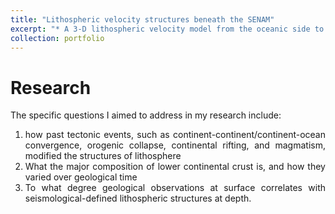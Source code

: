 ```yaml
---
title: "Lithospheric velocity structures beneath the SENAM"
excerpt: "* A 3-D lithospheric velocity model from the oceanic side to the continental interior of the SENAM, using a novel approach combining with multi-modal dispersion curve inversion and full-wave ambient noise tomography <br/> <br/> <img src='https://conli87.github.io/congli.github.io/images/Fig1.png'>"
collection: portfolio
---
```


Research
======
<div style="text-align: justify"> The specific questions I aimed to address in my research include:<br>

1. how past tectonic events, such as continent-continent/continent-ocean convergence, orogenic collapse, continental rifting, and magmatism, modified the structures of lithosphere <br>
2. What the major composition of lower continental crust is, and how they varied over geological time<br> 
3. To what degree geological observations at surface correlates with seismological-defined lithospheric structures at depth.</div> <br>
